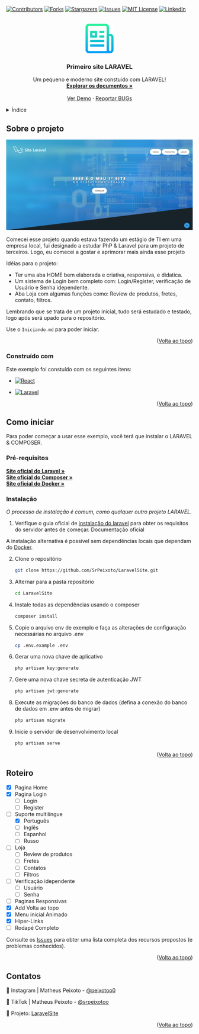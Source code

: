 <a name="readme-top"></a>

[![Contributors][contributors-shield]][contributors-url]
[![Forks][forks-shield]][forks-url]
[![Stargazers][stars-shield]][stars-url]
[![Issues][issues-shield]][issues-url]
[![MIT License][license-shield]][license-url]
[![LinkedIn][linkedin-shield]][linkedin-url]



<!-- LOGO -->
<br />
<div align="center">
  <a href="https://github.com/SrPeixoto/LaravelSite">
    <img src="images/logo.png" alt="Logo" width="80" height="80">
  </a>

  <h3 align="center">Primeiro site LARAVEL</h3>

  <p align="center">
    Um pequeno e moderno site constuido com LARAVEL!
    <br />
    <a href="https://github.com/SrPeixoto/LaravelSite"><strong>Explorar os documentos »</strong></a>
    <br />
    <br />
    <a href="https://github.com/SrPeixoto/LaravelSite">Ver Demo</a>
    ·
    <a href="https://github.com/SrPeixoto/LaravelSite/issues">Reportar BUGs</a>
    <!-- · -->
    <!-- <a href="https://github.com/SrPeixoto/LaravelSite/issues">Request Feature</a> -->
  </p>
</div>



<!-- ÍNDICE -->
<details>
  <summary>Índice</summary>
  <ol>
    <li>
      <a href="#about-the-project">Sobre o projeto</a>
      <ul>
        <li><a href="#built-with">Construído com</a></li>
      </ul>
    </li>
    <li>
      <a href="#getting-started">Como iniciar</a>
      <ul>
        <li><a href="#prerequisites">Pré-requisitos</a></li>
        <li><a href="#installation">Instalação</a></li>
      </ul>
    </li>
    <li><a href="#usage">Uso</a></li>
    <li><a href="#roadmap">Roteiro</a></li>
    <li><a href="#contributing">Contribuindo</a></li>
    <li><a href="#license">Licença</a></li>
    <li><a href="#contact">Contato</a></li>
    <li><a href="#acknowledgments">Agradecimentos</a></li>
  </ol>
</details>



<!-- Sobre o projeto -->
## Sobre o projeto

[![Product Name Screen Shot][product-screenshot]](https://example.com)

Comecei esse projeto quando estava fazendo um estágio de TI em uma empresa local, fui designado a estudar PhP & Laravel para um projeto de terceiros. Logo, eu comecei a gostar e aprimorar mais ainda esse projeto

Idéias para o projeto:
* Ter uma aba HOME bem elaborada e criativa, responsiva, e didatica.
* Um sistema de Login bem completo com: Login/Register, verificação de Usuário e Senha idependente.
* Aba Loja com algumas funções como: Review de produtos, fretes, contato, filtros.

Lembrando que se trata de um projeto inicial, tudo será estudado e testado, logo após será upado para o repositório.

Use o `Iniciando.md` para poder iniciar.

<p align="right">(<a href="#readme-top">Volta ao topo</a>)</p>



### Construído com

Este exemplo foi constuído com os seguintes itens:

<!-- * [![Next][Next.js]][Next-url] -->
* [![React][React.js]][React-url]
<!-- * [![Vue][Vue.js]][Vue-url]
* [![Angular][Angular.io]][Angular-url]
* [![Svelte][Svelte.dev]][Svelte-url] -->
* [![Laravel][Laravel.com]][Laravel-url]
<!-- * [![Bootstrap][Bootstrap.com]][Bootstrap-url]
* [![JQuery][JQuery.com]][JQuery-url]-->

<p align="right">(<a href="#readme-top">Volta ao topo</a>)</p>



<!-- Como iniciar -->
## Como iniciar

Para poder começar a usar esse exemplo, você terá que instalar o LARAVEL & COMPOSER.

### Pré-requisitos

  <a href="https://laravel.com"><strong>Site oficial do Laravel »</strong></a>
  <br />
  <a href="https://getcomposer.org"><strong>Site oficial do Composer »</strong></a>
  <br />
  <a href="https://www.docker.com/"><strong>Site oficial do Docker »</strong></a>

### Instalação

_O processo de instalação é comum, como qualquer outro projeto LARAVEL._

1. Verifique o guia oficial de <a href="#prerequisites">instalação do laravel</a> para obter os requisitos do servidor antes de começar. Documentação oficial

A instalação alternativa é possível sem dependências locais que dependam do <a href="#prerequisites">Docker</a>.

2. Clone o repositório
   ```sh
   git clone https://github.com/SrPeixoto/LaravelSite.git
   ```
3. Alternar para a pasta repositório
   ```sh
   cd LaravelSite
   ```
4. Instale todas as dependências usando o composer
   ```sh
   composer install
   ```
5. Copie o arquivo env de exemplo e faça as alterações de configuração necessárias no arquivo .env
   ```sh
   cp .env.example .env
   ```
6. Gerar uma nova chave de aplicativo
   ```sh
   php artisan key:generate
   ```
7. Gere uma nova chave secreta de autenticação JWT
   ```sh
   php artisan jwt:generate
   ```
8. Execute as migrações do banco de dados (defina a conexão do banco de dados em .env antes de migrar)
   ```sh
   php artisan migrate
   ```
9. Inicie o servidor de desenvolvimento local
   ```sh
   php artisan serve
   ```

<p align="right">(<a href="#readme-top">Volta ao topo</a>)</p>



<!-- Roteiro -->
## Roteiro

- [x] Pagina Home
- [x] Pagina Login
    - [ ] Login
    - [ ] Register
- [ ] Suporte multilíngue
    - [x] Português
    - [ ] Inglês
    - [ ] Espanhol
    - [ ] Russo
- [ ] Loja
    - [ ] Review de produtos
    - [ ] Fretes
    - [ ] Contatos
    - [ ] Filtros    
- [ ] Verificação idependente
    - [ ] Usuário
    - [ ] Senha  
- [ ] Paginas Responsivas
- [x] Add Volta ao topo
- [x] Menu inicial Animado
- [x] Hiper-Links
- [ ] Rodapé Completo

Consulte os [Issues](https://github.com/SrPeixoto/LaravelSite/issues) para obter uma lista completa dos recursos propostos (e problemas conhecidos).

<p align="right">(<a href="#readme-top">Volta ao topo</a>)</p>


<!-- LICENSE -->
<!-- ## License

 `LICENSE.txt` 

<p align="right">(<a href="#readme-top">Volta ao topo</a>)</p> -->



<!-- CONTACT -->
## Contatos

📸 Instagram | Matheus Peixoto - [@peixotoo0](https://www.instagram.com/peixotoo0/)

🎥 TikTok | Matheus Peixoto - [@srpeixotoo](https://www.tiktok.com/@srpeixotoo)

📂 Projeto: [LaravelSite](https://github.com/SrPeixoto/LaravelSite)

<p align="right">(<a href="#readme-top">Volta ao topo</a>)</p>



<!-- MARKDOWN LINKS & IMAGES -->
<!-- https://www.markdownguide.org/basic-syntax/#reference-style-links -->
[contributors-shield]: https://img.shields.io/github/contributors/SrPeixoto/LaravelSite.svg?style=for-the-badge
[contributors-url]: https://github.com/SrPeixoto/LaravelSite/graphs/contributors
[forks-shield]: https://img.shields.io/github/forks/SrPeixoto/LaravelSite.svg?style=for-the-badge
[forks-url]: https://github.com/SrPeixoto/LaravelSite/network/members
[stars-shield]: https://img.shields.io/github/stars/SrPeixoto/LaravelSite.svg?style=for-the-badge
[stars-url]: https://github.com/SrPeixoto/LaravelSite/stargazers
[issues-shield]: https://img.shields.io/github/issues/SrPeixoto/LaravelSite.svg?style=for-the-badge
[issues-url]: https://github.com/SrPeixoto/LaravelSite/issues
[license-shield]: https://img.shields.io/github/license/SrPeixoto/LaravelSite.svg?style=for-the-badge
[license-url]: https://github.com/SrPeixoto/LaravelSite/blob/master/LICENSE.txt
[linkedin-shield]: https://img.shields.io/badge/-LinkedIn-black.svg?style=for-the-badge&logo=linkedin&colorB=555
[linkedin-url]: https://linkedin.com/in/othneildrew
[product-screenshot]: images/1.png
[Next.js]: https://img.shields.io/badge/next.js-000000?style=for-the-badge&logo=nextdotjs&logoColor=white
[Next-url]: https://nextjs.org/
[React.js]: https://img.shields.io/badge/React-20232A?style=for-the-badge&logo=react&logoColor=61DAFB
[React-url]: https://reactjs.org/
[Vue.js]: https://img.shields.io/badge/Vue.js-35495E?style=for-the-badge&logo=vuedotjs&logoColor=4FC08D
[Vue-url]: https://vuejs.org/
[Angular.io]: https://img.shields.io/badge/Angular-DD0031?style=for-the-badge&logo=angular&logoColor=white
[Angular-url]: https://angular.io/
[Svelte.dev]: https://img.shields.io/badge/Svelte-4A4A55?style=for-the-badge&logo=svelte&logoColor=FF3E00
[Svelte-url]: https://svelte.dev/
[Laravel.com]: https://img.shields.io/badge/Laravel-FF2D20?style=for-the-badge&logo=laravel&logoColor=white
[Laravel-url]: https://laravel.com
[Bootstrap.com]: https://img.shields.io/badge/Bootstrap-563D7C?style=for-the-badge&logo=bootstrap&logoColor=white
[Bootstrap-url]: https://getbootstrap.com
[JQuery.com]: https://img.shields.io/badge/jQuery-0769AD?style=for-the-badge&logo=jquery&logoColor=white
[JQuery-url]: https://jquery.com 
